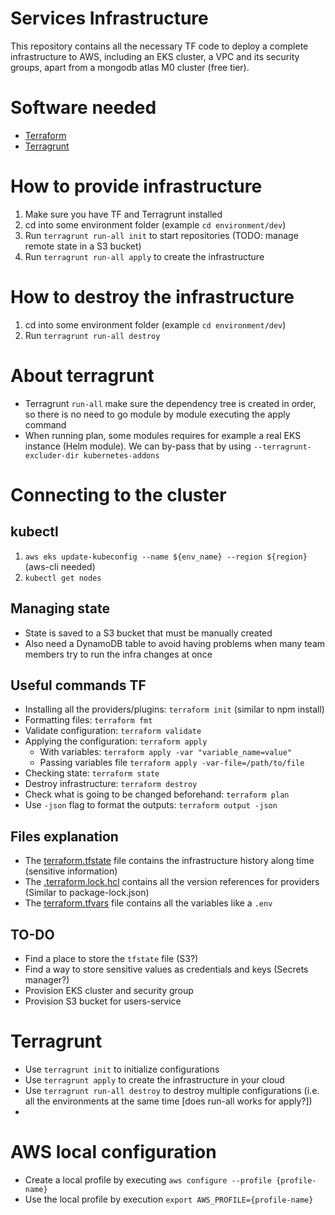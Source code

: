 # Services Infrastructure
This repository contains all the necessary TF code to deploy a complete infrastructure to AWS, including an EKS cluster, 
a VPC and its security groups, apart from a mongodb atlas M0 cluster (free tier).

# Software needed
* [Terraform](http://replace-this-link.com)
* [Terragrunt](https://terragrunt.gruntwork.io/docs/getting-started/install/)

# How to provide infrastructure
1. Make sure you have TF and Terragrunt installed
2. cd into some environment folder (example `cd environment/dev`)
3. Run `terragrunt run-all init` to start repositories (TODO: manage remote state in a S3 bucket)
4. Run `terragrunt run-all apply` to create the infrastructure

# How to destroy the infrastructure
1. cd into some environment folder (example `cd environment/dev`)
2. Run `terragrunt run-all destroy`

# About terragrunt
* Terragrunt `run-all` make sure the dependency tree is created in order, so there is no need to go module by module executing the apply command
* When running plan, some modules requires for example a real EKS instance (Helm module). We can by-pass that by using `--terragrunt-excluder-dir kubernetes-addons`

# Connecting to the cluster 

## kubectl
1. `aws eks update-kubeconfig --name ${env_name} --region ${region}` (aws-cli needed)
2. `kubectl get nodes`

## Managing state
* State is saved to a S3 bucket that must be manually created
* Also need a DynamoDB table to avoid having problems when many team members try to run the infra changes at once

## Useful commands TF
* Installing all the providers/plugins: `terraform init` (similar to npm install)
* Formatting files: `terraform fmt`
* Validate configuration: `terraform validate`
* Applying the configuration: `terraform apply`
  * With variables: `terraform apply -var "variable_name=value"`
  * Passing variables file `terraform apply -var-file=/path/to/file`
* Checking state: `terraform state`
* Destroy infrastructure: `terraform destroy`
* Check what is going to be changed beforehand: `terraform plan`
* Use `-json` flag to format the outputs: `terraform output -json`

## Files explanation
* The [terraform.tfstate](terraform.tfstate) file contains the infrastructure history along time (sensitive information)
* The [.terraform.lock.hcl](.terraform.lock.hcl) contains all the version references for providers (Similar to package-lock.json)
* The [terraform.tfvars](terraform.tfvars) file contains all the variables like a `.env`

## TO-DO
* Find a place to store the `tfstate` file (S3?)
* Find a way to store sensitive values as credentials and keys (Secrets manager?)
* Provision EKS cluster and security group
* Provision S3 bucket for users-service

# Terragrunt
* Use `terragrunt init` to initialize configurations
* Use `terragrunt apply` to create the infrastructure in your cloud
* Use `terragrunt run-all destroy` to destroy multiple configurations (i.e. all the environments at the same time [does run-all works for apply?])
* 

# AWS local configuration
* Create a local profile by executing `aws configure --profile {profile-name}`
* Use the local profile by execution `export AWS_PROFILE={profile-name}`